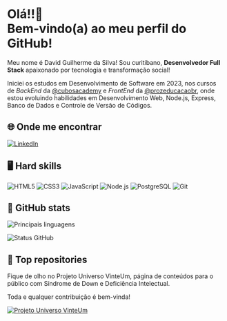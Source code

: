 <h1> Olá!!🖖 <br>
Bem-vindo(a) ao meu perfil do GitHub!</h1>

Meu nome é David Guilherme da Silva! Sou curitibano, **Desenvolvedor Full Stack** apaixonado por tecnologia e transformação social!

Iniciei os estudos em Desenvolvimento de Software em 2023, nos cursos de *BackEnd* da [@cubosacademy](https://cubos.academy/) e *FrontEnd* da [@prozeducacaobr](https://prozeducacao.com.br/), onde estou evoluindo habilidades em Desenvolvimento Web, Node.js, Express, Banco de Dados e Controle de Versão de Códigos.

## 🌐 Onde me encontrar
[![LinkedIn](https://img.shields.io/badge/LinkedIn-0077B5?style=flat&logo=linkedin&logoColor=white)](https://www.linkedin.com/in/davidgsilva/)

## 🖥️ Hard skills
![HTML5](https://img.shields.io/badge/HTML_5-E34F26?style=plastic&logo=html5&logoColor=white)
![CSS3](https://img.shields.io/badge/CSS_3-1572B6?style=plastic&logo=css3&logoColor=white)
![JavaScript](https://img.shields.io/badge/JavaScript-323330?style=plastic&logo=javascript&logoColor=F7DF1E)
![Node.js](https://img.shields.io/badge/Node%20js-339933?style=plastic&logo=nodedotjs&logoColor=white)
![PostgreSQL](https://img.shields.io/badge/PostgreSQL-316192?style=plastic&logo=postgresql&logoColor=white)
![Git](https://img.shields.io/badge/GIT-E44C30?style=plastic&logo=git&logoColor=white)

## 🧰 GitHub stats
![Principais linguagens](https://github-readme-stats.vercel.app/api/top-langs/?username=DavidG-Silva&theme=neon&hide_border=true&custom_title=Principais%20linguagens&layout=compact)

![Status GitHub](https://github-readme-stats.vercel.app/api?username=DavidG-Silva&show_icons=true&rank_icon=github&theme=neon&hide_border=true&hide=contribs,issues&show=reviews&locale=pt-br)

## 🌟 Top repositories
Fique de olho no Projeto Universo VinteUm, página de conteúdos para o público com Síndrome de Down e Deficiência Intelectual.

Toda e qualquer contribuição é bem-vinda!

[![Projeto Universo VinteUm](https://github-readme-stats.vercel.app/api/pin/?username=DavidG-Silva&repo=UniversoVinteUm&show_owner=true&theme=neon&hide_border=true)]([https://github.com/anuraghazra/github-readme-stats](https://github.com/DavidG-Silva/UniversoVinteUm))













